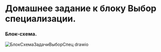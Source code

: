 # Домашнее задание к блоку Выбор специализации.

### Блок-схема.

![БлокСхемаЗадачиВыборСпец drawio](https://user-images.githubusercontent.com/119155029/212473451-ef9e83aa-e1d8-40fa-b3d3-9f00347a66b6.jpg)
